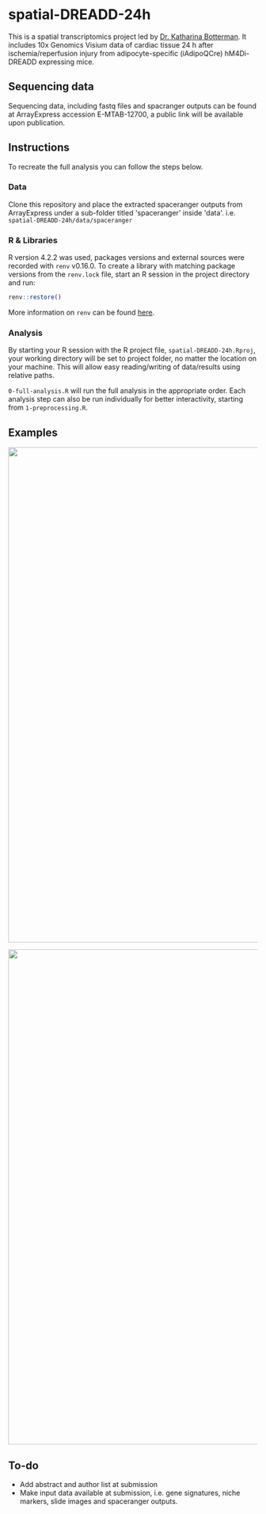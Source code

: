 # spatial-DREADD-24h

This is a spatial transcriptomics project led by [Dr. Katharina Botterman](mailto:katharina.bottermann@hhu.de). It includes 10x Genomics Visium data of cardiac tissue 24 h after ischemia/reperfusion injury from adipocyte-specific (iAdipoQCre) hM4Di-DREADD expressing mice.

## Sequencing data
Sequencing data, including fastq files and spacranger outputs can be found at ArrayExpress accession E-MTAB-12700, a public link will be available upon publication.

## Instructions

To recreate the full analysis you can follow the steps below.

### Data

Clone this repository and place the extracted spaceranger outputs from ArrayExpress under a sub-folder titled 'spaceranger' inside 'data'. i.e. `spatial-DREADD-24h/data/spaceranger`

### R & Libraries

R version 4.2.2 was used, packages versions and external sources were recorded with `renv` v0.16.0. To create a library with matching package versions from the ```renv.lock``` file, start an R session in the project directory and run:

```r
renv::restore()
```

More information on ```renv``` can be found [here](https://rstudio.github.io/renv/articles/renv.html).

### Analysis

By starting your R session with the R project file, `spatial-DREADD-24h.Rproj`, your working directory will be set to project folder, no matter the location on your machine. This will allow easy reading/writing of data/results using relative paths.

`0-full-analysis.R` will run the full analysis in the appropriate order. Each analysis step can also be run individually for better interactivity, starting from `1-preprocessing.R`.

## Examples
<p align="center">
  <img src="/examples/SpatialFeaturePlot_UMI_count.png" width="1000">
</p>
<p align="center">
  <img src="/examples/SpatialDimPlot.png" width="1000">
</p>

## To-do
* Add abstract and author list at submission
* Make input data available at submission, i.e. gene signatures, niche markers, slide images and spaceranger outputs.
